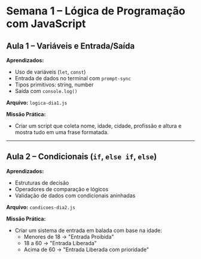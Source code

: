 # Semana 1 – Lógica de Programação com JavaScript

## Aula 1 – Variáveis e Entrada/Saída
**Aprendizados:**
- Uso de variáveis (`let`, `const`)
- Entrada de dados no terminal com `prompt-sync`
- Tipos primitivos: string, number
- Saída com `console.log()`

**Arquivo:** `logica-dia1.js`

**Missão Prática:**
- Criar um script que coleta nome, idade, cidade, profissão e altura e mostra tudo em uma frase formatada.

---

## Aula 2 – Condicionais (`if`, `else if`, `else`)
**Aprendizados:**
- Estruturas de decisão
- Operadores de comparação e lógicos
- Validação de dados com condicionais aninhadas

**Arquivo:** `condicoes-dia2.js`

**Missão Prática:**
- Criar um sistema de entrada em balada com base na idade:
  - Menores de 18 → "Entrada Proibida"
  - 18 a 60 → "Entrada Liberada"
  - Acima de 60 → "Entrada Liberada com prioridade"
